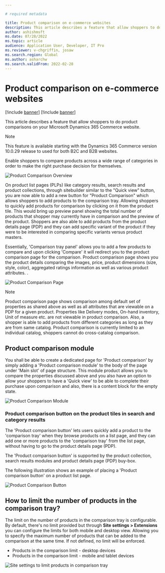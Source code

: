 ```yaml
---

# required metadata

title: Product comparison on e-commerce websites
description: This article describes a feature that allow shoppers to do product comparisons on your Microsoft Dynamics 365 Commerce website.
author: ashishmsft
ms.date: 07/28/2022
ms.topic: article
audience: Application User, Developer, IT Pro
ms.reviewer: v-chgriffin, josaw
ms.search.region: Global
ms.author: asharchw
ms.search.validFrom: 2022-02-28
---
```


# Product comparison on e-commerce websites

[!include [banner](../includes/banner.md)]
[!include [banner](../includes/preview-banner.md)]

This article describes a feature that allow shoppers to do product comparisons on your Microsoft Dynamics 365 Commerce website.

> [!NOTE]
> This feature is available starting with the Dynamics 365 Commerce version 10.0.29 release to used for both B2C and B2B websites.

Enable shoppers to compare products across a wide range of categories in order to make the right purchase decision for themselves. 

![Product Comparison Overview](./media/Product-Comparison-Overview.png)

On product list pages (PLPs) like category results, search results and product collections, through sitebuilder similar to the "Quick view" button, you are now able to add a new button for "Product Comparison" which allows shoppers to add products to the comparison tray. Allowing shoppers to quickly add products for comparison by clicking on it from the product tile. This would bring up preview panel showing the total number of products that shopper may currently have in comparison and the preview of the product. Shoppers are also able to add products from the product details page (PDP) and they can add specific variant of the product if they were to be interested in comparing specific variants versus product masters.

Essentially, 'Comparison tray panel' allows you to add a few products to compare and upon clicking 'Compare' it will redirect you to the product comparison page for the comparison. Product comparison page shows you the product details comparing the images, price, product dimensions (size, style, color), aggregated ratings information as well as various product attributes. .

![Product Comparison Page](./media/Product-Comparison-Page.png)

> [!NOTE]
> Product comparison page shows comparison among default set of properties as shared above as well as all attributes that are viewable on a PDP for a given product. 
> Properties like Delivery modes, On-hand inventory, Unit of measure etc. are not viewable in product comparison. Also, a shopper is able to add products from different categories as long as they are from same catalog. Product comparison is currently limited to an individual catalog, shoppers cannot do cross-catalog comparison. 

## Product comparison module 

You shall be able to create a dedicated page for 'Product comparison' by simply adding a 'Product comparison module' to the body of the page under 'Main slot' of page structure. This module product allows you to compare the properties discussed above and you also have an option to allow your shoppers to have a 'Quick view' to be able to complete their purchase upon comparison and also, there is a content block for the empty state.

![Product Comparison Module](./media/Product-comparison-module.png)

### Product comparison button on the product tiles in search and category results

The 'Product comparison button' lets users quickly add a product to the 'comparison tray' when they browse products on a list page, and they can add one or more products to the 'comparison tray' from the list page, without having to go to the product details page (PDP). 

The 'Product comparison button' is supported by the product collection, search results modules and product details page (PDP) buy-box.

The following illustration shows an example of placing a 'Product comparison button' on a product list page.

![Product Comparison Button](./media/Product-comparison-button-and-preview-panel-for-search-results.png)

## How to limit the number of products in the comparison tray? 

The limit on the number of products in the comparison tray is configurable. By default, there's no limit provided but through **Site settings > Extensions** you can configure the limits for both mobile and desktop view. Allowing you to specify the maximum number of products that can be added to the comparison at the same time. If not defined, no limit will be enforced.

+ Products in the comparison limit - desktop devices
+ Products in the comparison limit - mobile and tablet devices

![Site settings to limit products in comparison tray](./media/Site-settings-to-limit-products-in-comparison-tray.png)


